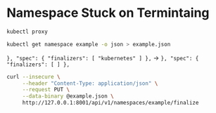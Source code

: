 # Namespace Stuck on Termintaing

```bash
kubectl proxy

kubectl get namespace example -o json > example.json
```

`}, "spec": { "finalizers": [ "kubernetes" ] },` -> `}, "spec": { "finalizers": [ ] },`

```bash
curl --insecure \
     --header "Content-Type: application/json" \
     --request PUT \
     --data-binary @example.json \
     http://127.0.0.1:8001/api/v1/namespaces/example/finalize
```
